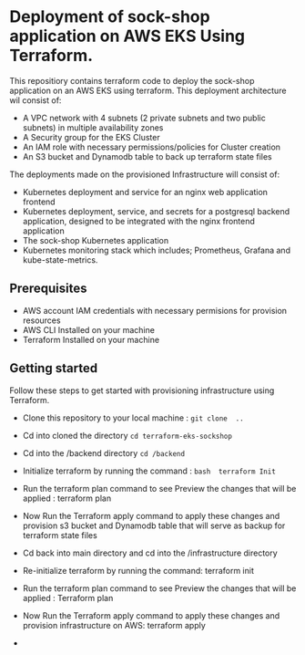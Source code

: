 # Deployment of sock-shop application on AWS EKS  Using Terraform. 

This repositiory contains terraform code to deploy the sock-shop application on an AWS EKS using terraform. This deployment architecture  wil consist of: 
* A VPC network with 4 subnets (2 private subnets and two public subnets)  in multiple availability zones 
* A Security group for the EKS Cluster 
* An IAM role with necessary permissions/policies for Cluster creation 
* An S3 bucket and Dynamodb table to back up terraform state files 

The deployments made on the provisioned Infrastructure will consist of: 
* Kubernetes deployment and service for an nginx web application frontend 
* Kubernetes deployment, service, and secrets for a postgresql backend application, designed to be integrated with the nginx frontend application 
* The sock-shop Kubernetes application 
* Kubernetes monitoring stack which includes; Prometheus, Grafana and kube-state-metrics.
   
## Prerequisites 
* AWS account IAM credentials with necessary permisions for provision resources
* AWS CLI Installed on your machine 
* Terraform Installed on your machine 

## Getting started 

Follow these steps to get started with provisioning infrastructure using Terraform. 

* Clone this repository to your local machine : 
``
git clone  ..
 ``

* Cd into cloned the directory 
`cd terraform-eks-sockshop`

* Cd into the /backend directory 
`cd /backend`

* Initialize terraform by running the  command : ` bash 
terraform Init `
* Run the terraform plan command to see Preview the changes that will be applied : terraform plan 
* Now Run the Terraform apply command to apply these changes and provision s3 bucket and Dynamodb table that will serve as backup for terraform state files 
* Cd back into main directory and cd into the  /infrastructure directory 
* Re-initialize terraform by running the command: terraform init 
* Run the terraform plan command to see Preview the changes that will be applied : Terraform plan
* Now Run the Terraform apply command to apply these changes and provision infrastructure on AWS: terraform apply 
* 
